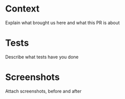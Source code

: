 # Context

Explain what brought us here and what this PR is about

# Tests

Describe what tests have you done

# Screenshots

Attach screenshots, before and after
